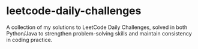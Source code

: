 # leetcode-daily-challenges
A collection of my solutions to LeetCode Daily Challenges, solved in both Python/Java to strengthen problem-solving skills and maintain consistency in coding practice.
